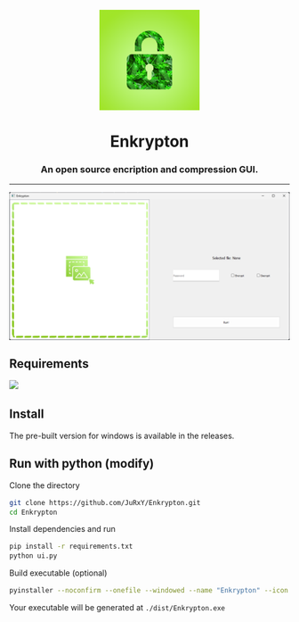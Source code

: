 <p align="center">
    <img align="center" src="./assets/icon.png" height="180px">
</p>

<h1 align="center">Enkrypton</h1>
<h3 align="center">An open source encription and compression GUI.</h3>
<hr>

<p align="center">
    <img align="center" src="./assets/sshot1.png">
</p>

## Requirements
![][python-shield]

## Install
The pre-built version for windows is available in the releases.

## Run with python (modify)

Clone the directory
```bash
git clone https://github.com/JuRxY/Enkrypton.git
cd Enkrypton
```
Install dependencies and run
```bash
pip install -r requirements.txt
python ui.py
```
Build executable (optional)
```bash
pyinstaller --noconfirm --onefile --windowed --name "Enkrypton" --icon "./assets/icon.ico" --add-data "./assets/dragndrop.png;assets"  "./ui.py"
```
Your executable will be generated at `./dist/Enkrypton.exe`

[python-shield]: https://img.shields.io/badge/Python-3.5^-green?style=for-the-badge&logo=python